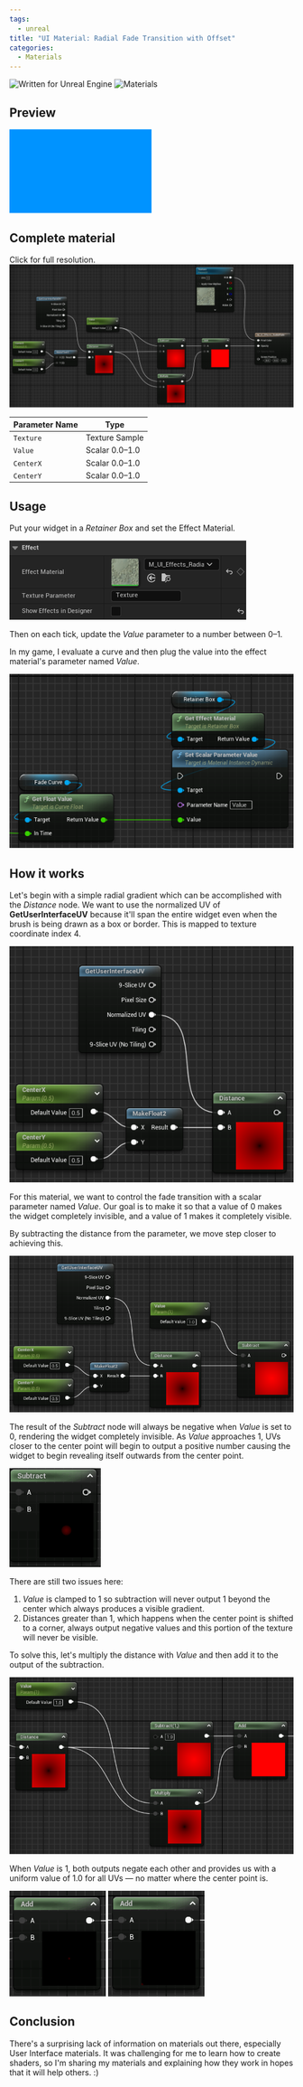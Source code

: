 ```yaml
---
tags: 
  - unreal
title: "UI Material: Radial Fade Transition with Offset"
categories:
  - Materials
---
```


<img src="https://img.shields.io/badge/Unreal%20Engine-informational" alt="Written for Unreal Engine"> <img src="https://img.shields.io/badge/-Materials-teal" alt="Materials">

## Preview
<img src="/assets/images/radial-fade-preview.gif" width="50%">

## Complete material
Click for full resolution.
<a href="https://unrealist.org/assets/images/complete-material.png" target="_blank"><img src="/assets/images/complete-material.png"></a>

|Parameter Name|Type|
|---------|----|
|`Texture`|Texture Sample|
|`Value`|Scalar 0.0–1.0|
|`CenterX`|Scalar 0.0–1.0|
|`CenterY`|Scalar 0.0–1.0|

## Usage
Put your widget in a *Retainer Box* and set the Effect Material.

<img src="/assets/images/radial-fade-retainer-box-details.png">

Then on each tick, update the *Value* parameter to a number between 0–1.

In my game, I evaluate a curve and then plug the value into the effect material's parameter named *Value*.

<img src="/assets/images/radial-fade-usage.png">

## How it works
Let's begin with a simple radial gradient which can be accomplished with the *Distance* node. We want to use the normalized UV of **GetUserInterfaceUV** because it'll span the entire widget even when the brush is being drawn as a box or border. This is mapped to texture coordinate index 4.

<img src="/assets/images/radial-fade-1.png">

For this material, we want to control the fade transition with a scalar parameter named *Value*. Our goal is to make it so that a value of 0 makes the widget completely invisible, and a value of 1 makes it completely visible.

By subtracting the distance from the parameter, we move step closer to achieving this.

<img src="/assets/images/radial-fade-2.png">

The result of the *Subtract* node will always be negative when *Value* is set to 0, rendering the widget completely invisible. As *Value* approaches 1, UVs closer to the center point will begin to output a positive number causing the widget to begin revealing itself outwards from the center point.

<img src="/assets/images/radial-fade-gif-1.gif">

There are still two issues here:

1. *Value* is clamped to 1 so subtraction will never output 1 beyond the center which always produces a visible gradient.
2. Distances greater than 1, which happens when the center point is shifted to a corner, always output negative values and this portion of the texture will never be visible.

To solve this, let's multiply the distance with *Value* and then add it to the output of the subtraction.

<img src="/assets/images/radial-fade-3.png">

When *Value* is 1, both outputs negate each other and provides us with a uniform value of 1.0 for all UVs — no matter where the center point is.

<img src="/assets/images/radial-fade-gif-3.gif">
<img src="/assets/images/radial-fade-gif-2.gif">

## Conclusion
There's a surprising lack of information on materials out there, especially User Interface materials. It was challenging for me to learn how to create shaders, so I'm sharing my materials and explaining how they work in hopes that it will help others. :)
